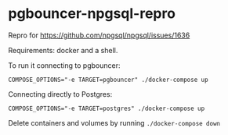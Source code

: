 # pgbouncer-npgsql-repro
Repro for https://github.com/npgsql/npgsql/issues/1636

Requirements: docker and a shell.

To run it connecting to pgbouncer:

`COMPOSE_OPTIONS="-e TARGET=pgbouncer" ./docker-compose up`

Connecting directly to Postgres:

`COMPOSE_OPTIONS="-e TARGET=postgres" ./docker-compose up`

Delete containers and volumes by running `./docker-compose down`
